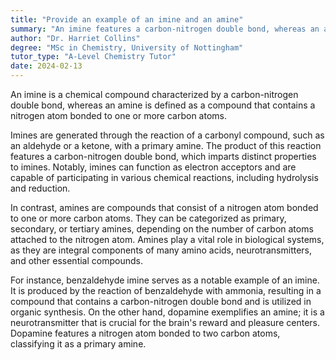 ```yaml
---
title: "Provide an example of an imine and an amine"
summary: "An imine features a carbon-nitrogen double bond, whereas an amine contains a nitrogen atom bonded to one or more carbon atoms."
author: "Dr. Harriet Collins"
degree: "MSc in Chemistry, University of Nottingham"
tutor_type: "A-Level Chemistry Tutor"
date: 2024-02-13
---
```


An imine is a chemical compound characterized by a carbon-nitrogen double bond, whereas an amine is defined as a compound that contains a nitrogen atom bonded to one or more carbon atoms.

Imines are generated through the reaction of a carbonyl compound, such as an aldehyde or a ketone, with a primary amine. The product of this reaction features a carbon-nitrogen double bond, which imparts distinct properties to imines. Notably, imines can function as electron acceptors and are capable of participating in various chemical reactions, including hydrolysis and reduction.

In contrast, amines are compounds that consist of a nitrogen atom bonded to one or more carbon atoms. They can be categorized as primary, secondary, or tertiary amines, depending on the number of carbon atoms attached to the nitrogen atom. Amines play a vital role in biological systems, as they are integral components of many amino acids, neurotransmitters, and other essential compounds.

For instance, benzaldehyde imine serves as a notable example of an imine. It is produced by the reaction of benzaldehyde with ammonia, resulting in a compound that contains a carbon-nitrogen double bond and is utilized in organic synthesis. On the other hand, dopamine exemplifies an amine; it is a neurotransmitter that is crucial for the brain's reward and pleasure centers. Dopamine features a nitrogen atom bonded to two carbon atoms, classifying it as a primary amine.
    